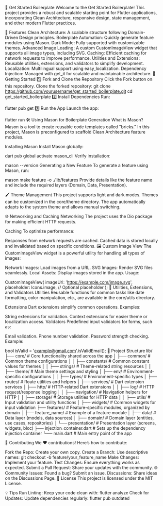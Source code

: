 📱 Get Started Boilerplate
Welcome to the Get Started Boilerplate! This project provides a robust and scalable starting point for Flutter applications, incorporating Clean Architecture, responsive design, state management, and other modern Flutter practices.

🚀 Features
Clean Architecture: A scalable structure following Domain-Driven Design principles. Boilerplate Automation: Quickly generate feature modules using Mason. Dark Mode: Fully supported with customizable themes. Advanced Image Loading: A custom CustomImageView widget that supports all image types, including SVG. Caching: Efficient caching for network requests to improve performance. Utilities and Extensions: Reusable utilities, extensions, and validators to simplify development. Localization: Multilingual support using easy_localization. Dependency Injection: Managed with get_it for scalable and maintainable architecture.
📖 Getting Started
1️⃣ Fork and Clone the Repository
Click the Fork button on this repository. Clone the forked repository:
   git clone https://github.com/yourusername/get_started_boilerplate.git
   cd get_started_boilerplate
2️⃣ Install Dependencies
Run:

flutter pub get
3️⃣ Run the App
Launch the app:

flutter run
🛠 Using Mason for Boilerplate Generation
What is Mason?
Mason is a tool to create reusable code templates called "bricks." In this project, Mason is preconfigured to scaffold Clean Architecture feature modules.

Installing Mason
Install Mason globally:

dart pub global activate mason_cli
Verify installation:

mason --version
Generating a New Feature
To generate a feature using Mason, run:

mason make feature -o ./lib/features
Provide details like the feature name and include the required layers (Domain, Data, Presentation).

🖌 Theme Management
This project supports light and dark modes. Themes can be customized in the core/theme directory. The app automatically adapts to the system theme and allows manual switching.

🌐 Networking and Caching
Networking
The project uses the Dio package for making efficient HTTP requests.

Caching
To optimize performance:

Responses from network requests are cached. Cached data is stored locally and invalidated based on specific conditions.
🖼 Custom Image View
The CustomImageView widget is a powerful utility for handling all types of images:

Network Images: Load images from a URL. SVG Images: Render SVG files seamlessly. Local Assets: Display images stored in the app.
Usage:

CustomImageView(
  imageUrl: 'https://example.com/image.svg', 
  placeholder: Icons.image, // Optional placeholder
);
🧩 Utilities, Extensions, and Validators
Utilities
Reusable functions for common tasks like date formatting, color manipulation, etc., are available in the core/utils directory.

Extensions
Dart extensions simplify common operations. Examples:

String extensions for validation. Context extensions for easier theme or localization access.
Validators
Predefined input validators for forms, such as:

Email validation. Phone number validation. Password strength checking.
Example:

bool isValid = 'example@gmail.com'.isValidEmail();
📂 Project Structure
lib/
├── core/                        # Core functionality shared across the app
│   ├── common/                  # Common theme configurations
│   │   ├── constants/           # Common constant values for themes
│   │   ├── strings/             # Theme-related string resources
│   │   ├── theme/               # Main theme settings and styling
│   ├── env/                     # Environment-specific configurations
│   │   ├── types/               # Environment-specific types
│   ├── routes/                  # Route utilities and helpers
│   ├── services/                # Dart extension services
│   ├── http/                    # HTTP-related Dart extensions
│   │   ├── log/                 # HTTP request/response logging
│   │   ├── navigation/          # Navigation helpers for HTTP
│   │   ├── storage/             # Storage utilities for HTTP data
│   │   ├── utils/               # Input validation and utility functions
│   ├── widgets/                 # Common widgets for input validation
├── features/                    # Feature-specific modules, organized by domain
│   ├── feature_name/            # Example of a feature module
│       ├── data/                # Data layer (models, data sources)
│       ├── domain/              # Domain layer (entities, use cases, repositories)
│       └── presentation/        # Presentation layer (screens, widgets, bloc)
├── injection_container.dart     # Sets up the dependency injection container
└── main.dart                    # Main entry point of the app

🤝 Contributing
We ❤️ contributions! Here’s how to contribute:

Fork the Repo: Create your own copy. Create a Branch: Use descriptive names:
   git checkout -b feature/your_feature_name
Make Changes: Implement your feature. Test Changes: Ensure everything works as expected. Submit a Pull Request: Share your updates with the community.
🌐 Community
Issues: Found a bug? Submit an issue. Discussions: Share ideas on the Discussions Page.
📄 License
This project is licensed under the MIT License.

💡 Tips
Run Linting: Keep your code clean with:
  flutter analyze
Check for Updates: Update dependencies regularly:
  flutter pub outdated
